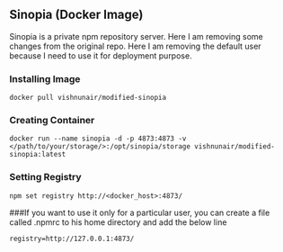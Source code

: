 ## Sinopia (Docker Image)

Sinopia is a private npm repository server. Here I am removing some changes from the original repo. Here I am removing the default user because I need to use it for deployment purpose. 

### Installing Image

`docker pull vishnunair/modified-sinopia`

### Creating Container

`docker run --name sinopia -d -p 4873:4873 -v </path/to/your/storage/>:/opt/sinopia/storage vishnunair/modified-sinopia:latest`

### Setting Registry

`npm set registry http://<docker_host>:4873/`  

###If you want to use it only for a particular user, you can create a file called .npmrc to his home directory and add the below line

`registry=http://127.0.0.1:4873/`  
